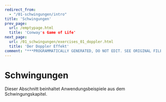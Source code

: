 ```yaml
---
redirect_from:
  - "/01-schwingungen/intro"
title: 'Schwingungen'
prev_page:
  url: /emptypage.html
  title: 'Conway's Game of Life'
next_page:
  url: /01_schwingungen/exercises_01_doppler.html
  title: 'Der Doppler Effekt'
comment: "***PROGRAMMATICALLY GENERATED, DO NOT EDIT. SEE ORIGINAL FILES IN /content***"
---
```

# Schwingungen

Dieser Abschnitt beinhaltet Anwendungsbeispiele aus dem Schwingungskapitel.